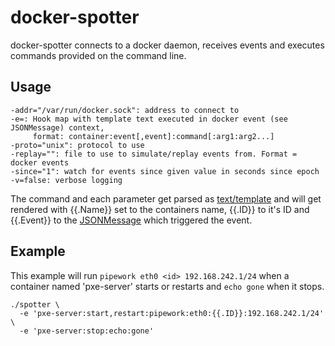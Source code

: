 # docker-spotter

docker-spotter connects to a docker daemon, receives events and
executes commands provided on the command line.

## Usage

    -addr="/var/run/docker.sock": address to connect to
    -e=: Hook map with template text executed in docker event (see JSONMessage) context,
         format: container:event[,event]:command[:arg1:arg2...]
    -proto="unix": protocol to use
    -replay="": file to use to simulate/replay events from. Format = docker events
    -since="1": watch for events since given value in seconds since epoch
    -v=false: verbose logging

The command and each parameter get parsed as
[text/template](http://golang.org/pkg/text/template/) and will get
rendered with {{.Name}} set to the containers name, {{.ID}} to it's ID
and {{.Event}} to the [JSONMessage](http://godoc.org/github.com/dotcloud/docker/utils#JSONMessage)
which triggered the event.


## Example

This example will run `pipework eth0 <id> 192.168.242.1/24` when a
container named 'pxe-server' starts or restarts and `echo gone` when it stops.

    ./spotter \
      -e 'pxe-server:start,restart:pipework:eth0:{{.ID}}:192.168.242.1/24' \
      -e 'pxe-server:stop:echo:gone'


